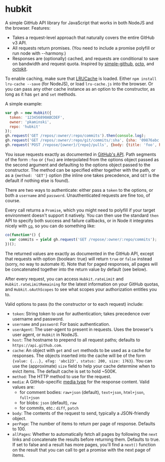 hubkit
======

A simple GitHub API library for JavaScript that works in both NodeJS and the browser.  Features:
* Takes a request-level approach that naturally covers the entire GitHub v3 API.
* All requests return promises.  (You need to include a promise polyfill or run node with --harmony.)
* Responses are (optionally) cached, and requests are conditional to save on bandwidth and request quota.
Inspired by [simple-github](https://github.com/tobie/simple-github), [octo](https://github.com/Caged/octo), and [octokit](https://github.com/philschatz/octokit.js).

To enable caching, make sure that [LRUCache](https://github.com/isaacs/node-lru-cache) is loaded.
Either `npm install lru-cache --save` (for NodeJS), or load `lru-cache.js` into the browser.  Or you
can pass any other cache instance as an option to the constructor, as long as it has `get` and `set`
methods.

A simple example:

```javascript
var gh = new Hubkit({
  token: '123456890ABCDEF',
  owner: 'pkaminski',
  repo: 'hubkit'
});
gh.request('GET /repos/:owner/:repo/commits').then(console.log);
gh.request('GET /repos/:owner/:repo/git/commits/:sha', {sha: '09876abc'}).then(console.log);
gh.request('POST /repose/{owner}/{repo}/pulls', {body: {title: 'foo', head: 'bar', base: 'master'}});
```

You issue requests exactly as documented in [GitHub's API](https://developer.github.com/v3/).  Path
segments of the form `:foo` or `{foo}` are interpolated from the options object passed as the second
argument and defaulting to the options object passed to the constructor.  The method can be
specified either together with the path, or as a `{method: 'GET'}` option (the inline one takes
precedence, and `GET` is the default if nothing else is found).

There are two ways to authenticate:  either pass a `token` to the options, or both a `username` and
`password`.  Unauthenticated requests are fine too, of course.

Every call returns a `Promise`, which you might need to polyfill if your target environment doesn't
support it natively.  You can then use the standard `then` API to specify both success and failure
callbacks, or in Node it integrates nicely with [`co`](https://github.com/visionmedia/co), so you
can do something like:

```javascript
co(function*() {
  var commits = yield gh.request('GET /repose/:owner/:repo/commits');
})();
```

The returned values are exactly as documented in the GitHub API, except that requests with option
{boolean: true} will return `true` or `false` instead (sorry, no way to automate it).  Note that for
paged responses, all pages will be concatenated together into the return value by default (see
below).

After every request, you can access `Hubkit.rateLimit` and `Hubkit.rateLimitRemaining` for the
latest information on your GitHub quotas, and `Hubkit.oAuthScopes` to see what scopes your
authorization entitles you to.

Valid options to pass (to the constructor or to each request) include:
* `token`: String token to use for authentication; takes precedence over username and password.
* `username` and `password`: For basic authentication.
* `userAgent`: The user-agent to present in requests.  Uses the browser's user agent, or `Hubkit`
in NodeJS.
* `host`: The hostname to prepend to all request paths; defaults to `https://api.github.com`.
* `cache`: An object with `get` and `set` methods to be used as a cache for responses.  The objects
inserted into the cache will be of the form `{value: {...}, eTag: 'abc123', status: 200, size: 1763}`.
You can use the (approximate) `size` field to help your cache determine when to evict items.  The
default cache is set to hold ~500K.
* `method`: The HTTP method to use for the request.
* `media`: A GitHub-specific [media type](https://developer.github.com/v3/media/) for the response
content.  Valid values are:
  * for comment bodies: `raw+json` (default), `text+json`, `html+json`, `full+json`
  * for blobs: `json` (default), `raw`
  * for commits, etc.: `diff`, `patch`
* `body`: The contents of the request to send, typically a JSON-friendly object.
* `perPage`: The number of items to return per page of response.  Defaults to 100.
* `allPages`: Whether to automatically fetch all pages by following the `next` links and concatenate
the results before returning them.  Defaults to true.  If set to false and a result has more pages,
you'll find a `next()` function on the result that you can call to get a promise with the next page
of items.
